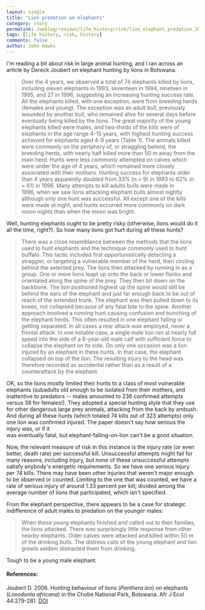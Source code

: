 ```yaml
---
layout: single 
title: "Lion predation on elephants" 
category: story
permalink: /weblog/reviews/life_history/risk/lion_elephant_predation_2006.html
tags: [life history, risk, history] 
comments: false 
author: John Hawks 
---
```



<p>
I'm reading a bit about risk in large animal hunting, and I ran across an article by Dereck Joubert on elephant hunting by lions in Botswana.
</p>

<blockquote>Over the 4 years, we observed a total of 74 elephants killed by lions, including eleven elephants in 1993, seventeen in 1994, nineteen in 1995, and 27 in 1996, suggesting an increasing hunting success rate. All the elephants killed, with one exception, were from breeding herds (females and young). The exception was an adult bull, previously wounded by another bull, who remained alive for several days before eventually being killed by the lions. The great majority of the young elephants killed were males, and two-thirds of the kills were of elephants in the age range 4-15 years, with highest hunting success achieved for elephants aged 4-9 years (Table 1). The animals killed were commonly on the periphery of, or straggling behind, the breeding herds, with nearly half killed more than 50 m away from the main herd. Hunts were less commonly attempted on calves which were under the age of 4 years, which remained more closely associated with their mothers. Hunting success for elephants older than 4 years apparently doubled from 33% (n = 9) in 1993 to 62% (n = 61) in 1996. Many attempts to kill adults bulls were made in<br />
1996, when we saw lions attacking elephant bulls almost nightly although only one hunt was successful. All except one of the kills were made at night, and hunts occurred more commonly on dark moon nights than when the moon was bright.</blockquote>

<p>
Well, hunting elephants ought to be pretty risky (otherwise, lions would do it all the time, right?). So how many lions got hurt during all these hunts? 
</p>

<blockquote>There was a close resemblance between the methods that the lions used to hunt elephants and the technique commonly used to hunt buffalo. This tactic included first opportunistically detecting a straggler, or targeting a vulnerable member of the herd, then circling behind the selected prey. The lions then attacked by running in as a group. One or more lions leapt up onto the back or lower flanks and orientated along the spine of the prey. They then bit down on the backbone. The lion positioned highest up the spine would still be behind the ears of the elephant and just far enough back to be out of reach of the extended trunk. The elephant was then pulled down to its knees, not collapsed because of any fatal bite to the spine. Another approach involved a running hunt causing confusion and bunching of the elephant herds. This often resulted in one elephant falling or getting separated. In all cases a rear attack was employed, never a frontal attack. In one notable case, a single male lion ran at nearly full speed into the side of a 6-year-old male calf with sufficient force to collapse the elephant on its side. On only one occasion was a lion injured by an elephant in these hunts. In that case, the elephant collapsed on top of the lion. The resulting injury to the head was therefore recorded as accidental rather than as a result of a counterattack by the elephant.</blockquote>

<p>
OK, so the lions mostly limited their hunts to a class of most vulnerable elephants (subadults old enough to be isolated from their mothers, and inattentive to predators -- males amounted to 236 confirmed attempts versus 38 for females!). They adopted a special hunting style that they use for other dangerous large prey animals, attacking from the back by ambush. And during all these hunts (which totaled 74 kills out of 323 attempts) only one lion was confirmed injured. The paper doesn't say how serious the injury was, or if it<br />
was eventually fatal, but elephant-falling-on-lion can't be a good situation. 
</p>

<p>
Now, the relevant measure of risk in this instance is the injury rate (or even better, death rate) per successful kill. Unsuccessful attempts might fail for many reasons, including injury, but none of these unsuccessful attempts satisfy anybody's energetic requirements. So we have one serious injury per 74 kills. There may have been other injuries that weren't major enough to be observed or counted. Limiting to the one that was counted, we have a rate of serious injury of around 1.33 percent per kill; divided among the average number of lions that participated, which isn't specified. 
</p>

<p>
From the elephant perspective, there appears to be a case for strategic indifference of adult males to predation on the younger males: 
</p>

<blockquote>When these young elephants finished and called out to their families, the lions attacked. There was surprisingly little response from other nearby elephants. Older calves were attacked and killed within 50 m of the drinking bulls. The distress calls of the young elephant and lion growls seldom distracted them from drinking.</blockquote>

<p>
Tough to be a young male elephant. 
</p>

<h4>References:</h4>

<p class="cite">Joubert D. 2006. Hunting behaviour of lions (<i>Panthera leo</i>) on elephants (<i>Loxodonta africana</i>) in the Chobe National Park, Botswana. Afr J Ecol 44:279-281. <a href="http://dx.doi.org/10.1111/j.1365-2028.2006.00626.x">DOI
</p>

